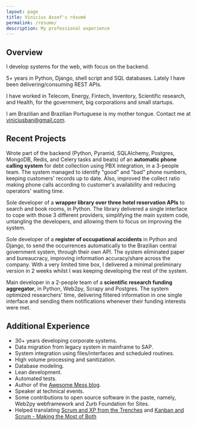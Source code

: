 ```yaml
---
layout: page
title: Vinicius Assef's résumé
permalink: /resume/
description: My professional experience
---
```


## Overview ##

I develop systems for the web, with focus on the backend.

5+ years in Python, Django, shell script and SQL databases. Lately I have been delivering/consuming REST APIs.

I have worked in Telecom, Energy, Fintech, Inventory, Scientific research, and Health, for the government, big corporations and small startups.

I am Brazilian and Brazilian Portuguese is my mother tongue. Contact me at viniciusban@gmail.com.


## Recent Projects ##

Wrote part of the backend (Python, Pyramid, SQLAlchemy, Postgres, MongoDB, Redis, and Celery tasks and beats) of an **automatic phone calling system** for debt collection using PBX integration, in a 3-people team. The system managed to identify "good" and "bad" phone numbers, keeping customers' records up to date. Also, improved the collect ratio making phone calls according to customer's availability and reducing operators' waiting time.

Sole developer of a **wrapper library over three hotel reservation APIs** to search and book rooms, in Python. The library delivered a single interface to cope with those 3 different providers, simplifying the main system code, untangling the developers, and allowing them to focus on improving the system.

Sole developer of a **register of occupational accidents** in Python and Django, to send the occurrences automatically to the Brazilian central government system, through their own API. The system eliminated paper and bureaucracy, improving information accuracy/share across the company. With a very limited time box, I delivered a minimal preliminary version in 2 weeks whilst I was keeping developing the rest of the system.

Main developer in a 2-people team of a **scientific research funding aggregator**, in Python, Web2py, Scrapy and Postgres.  The system optimized researchers' time, delivering filtered information in one single interface and sending them notifications whenever their funding interests were met.


## Additional Experience ##

- 30+ years developing corporate systems.
- Data migration from legacy system in mainframe to SAP.
- System integration using files/interfaces and scheduled routines.
- High volume processing and sanitization.
- Database modeling.
- Lean development.
- Automated tests.
- Author of the [Awesome Mess blog](https://awesomemess.com).
- Speaker at technical events.
- Some contributions to open source software in the paste, namely, Web2py webframework and Zurb Foundation for Sites.
- Helped translating [Scrum and XP from the Trenches](https://www.infoq.com/br/minibooks/scrum-xp-from-the-trenches/) and [Kanban and Scrum - Making the Most of Both](https://www.infoq.com/br/minibooks/kanban-scrum-minibook/)
